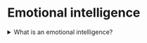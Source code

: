 # Emotional intelligence

<details>
  <summary>What is an emotional intelligence?</summary>

Emotional intelligence is the sum of perosonal's skills and abilities to understand emotions, purposes, motivations and wishes people, also abilities to manage them in practical tasks solving purpose.

</details>

